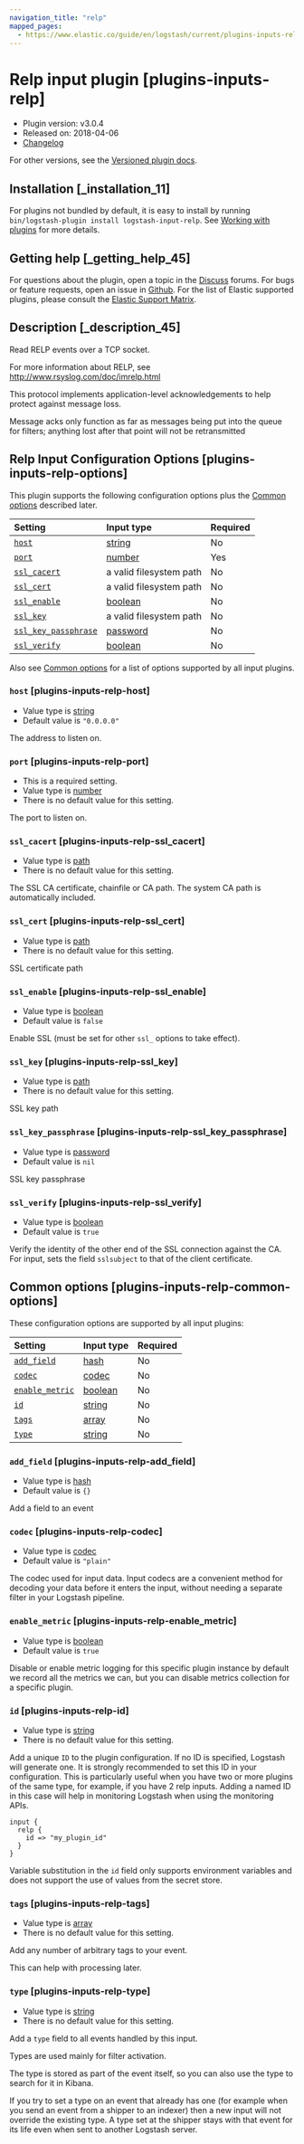 ```yaml
---
navigation_title: "relp"
mapped_pages:
  - https://www.elastic.co/guide/en/logstash/current/plugins-inputs-relp.html
---
```


# Relp input plugin [plugins-inputs-relp]

* Plugin version: v3.0.4
* Released on: 2018-04-06
* [Changelog](https://github.com/logstash-plugins/logstash-input-relp/blob/v3.0.4/CHANGELOG.md)

For other versions, see the [Versioned plugin docs](https://www.elastic.co/guide/en/logstash-versioned-plugins/current/input-relp-index.html).

## Installation [_installation_11]

For plugins not bundled by default, it is easy to install by running `bin/logstash-plugin install logstash-input-relp`. See [Working with plugins](https://www.elastic.co/guide/en/logstash/8.18/working-with-plugins.html) for more details.

## Getting help [_getting_help_45]

For questions about the plugin, open a topic in the [Discuss](http://discuss.elastic.co) forums. For bugs or feature requests, open an issue in [Github](https://github.com/logstash-plugins/logstash-input-relp). For the list of Elastic supported plugins, please consult the [Elastic Support Matrix](https://www.elastic.co/support/matrix#logstash_plugins).

## Description [_description_45]

Read RELP events over a TCP socket.

For more information about RELP, see <http://www.rsyslog.com/doc/imrelp.html>

This protocol implements application-level acknowledgements to help protect against message loss.

Message acks only function as far as messages being put into the queue for filters; anything lost after that point will not be retransmitted

## Relp Input Configuration Options [plugins-inputs-relp-options]

This plugin supports the following configuration options plus the [Common options](plugins-inputs-relp.md#plugins-inputs-relp-common-options) described later.

| Setting | Input type | Required |
| :- | :- | :- |
| [`host`](plugins-inputs-relp.md#plugins-inputs-relp-host) | [string](value-types.md#string) | No |
| [`port`](plugins-inputs-relp.md#plugins-inputs-relp-port) | [number](value-types.md#number) | Yes |
| [`ssl_cacert`](plugins-inputs-relp.md#plugins-inputs-relp-ssl_cacert) | a valid filesystem path | No |
| [`ssl_cert`](plugins-inputs-relp.md#plugins-inputs-relp-ssl_cert) | a valid filesystem path | No |
| [`ssl_enable`](plugins-inputs-relp.md#plugins-inputs-relp-ssl_enable) | [boolean](value-types.md#boolean) | No |
| [`ssl_key`](plugins-inputs-relp.md#plugins-inputs-relp-ssl_key) | a valid filesystem path | No |
| [`ssl_key_passphrase`](plugins-inputs-relp.md#plugins-inputs-relp-ssl_key_passphrase) | [password](value-types.md#password) | No |
| [`ssl_verify`](plugins-inputs-relp.md#plugins-inputs-relp-ssl_verify) | [boolean](value-types.md#boolean) | No |

Also see [Common options](plugins-inputs-relp.md#plugins-inputs-relp-common-options) for a list of options supported by all input plugins.

### `host` [plugins-inputs-relp-host]

* Value type is [string](value-types.md#string)
* Default value is `"0.0.0.0"`

The address to listen on.

### `port` [plugins-inputs-relp-port]

* This is a required setting.
* Value type is [number](value-types.md#number)
* There is no default value for this setting.

The port to listen on.

### `ssl_cacert` [plugins-inputs-relp-ssl_cacert]

* Value type is [path](value-types.md#path)
* There is no default value for this setting.

The SSL CA certificate, chainfile or CA path. The system CA path is automatically included.

### `ssl_cert` [plugins-inputs-relp-ssl_cert]

* Value type is [path](value-types.md#path)
* There is no default value for this setting.

SSL certificate path

### `ssl_enable` [plugins-inputs-relp-ssl_enable]

* Value type is [boolean](value-types.md#boolean)
* Default value is `false`

Enable SSL (must be set for other `ssl_` options to take effect).

### `ssl_key` [plugins-inputs-relp-ssl_key]

* Value type is [path](value-types.md#path)
* There is no default value for this setting.

SSL key path

### `ssl_key_passphrase` [plugins-inputs-relp-ssl_key_passphrase]

* Value type is [password](value-types.md#password)
* Default value is `nil`

SSL key passphrase

### `ssl_verify` [plugins-inputs-relp-ssl_verify]

* Value type is [boolean](value-types.md#boolean)
* Default value is `true`

Verify the identity of the other end of the SSL connection against the CA. For input, sets the field `sslsubject` to that of the client certificate.

## Common options [plugins-inputs-relp-common-options]

These configuration options are supported by all input plugins:

| Setting | Input type | Required |
| :- | :- | :- |
| [`add_field`](plugins-inputs-relp.md#plugins-inputs-relp-add_field) | [hash](value-types.md#hash) | No |
| [`codec`](plugins-inputs-relp.md#plugins-inputs-relp-codec) | [codec](value-types.md#codec) | No |
| [`enable_metric`](plugins-inputs-relp.md#plugins-inputs-relp-enable_metric) | [boolean](value-types.md#boolean) | No |
| [`id`](plugins-inputs-relp.md#plugins-inputs-relp-id) | [string](value-types.md#string) | No |
| [`tags`](plugins-inputs-relp.md#plugins-inputs-relp-tags) | [array](value-types.md#array) | No |
| [`type`](plugins-inputs-relp.md#plugins-inputs-relp-type) | [string](value-types.md#string) | No |

### `add_field` [plugins-inputs-relp-add_field]

* Value type is [hash](value-types.md#hash)
* Default value is `{}`

Add a field to an event

### `codec` [plugins-inputs-relp-codec]

* Value type is [codec](value-types.md#codec)
* Default value is `"plain"`

The codec used for input data. Input codecs are a convenient method for decoding your data before it enters the input, without needing a separate filter in your Logstash pipeline.

### `enable_metric` [plugins-inputs-relp-enable_metric]

* Value type is [boolean](value-types.md#boolean)
* Default value is `true`

Disable or enable metric logging for this specific plugin instance by default we record all the metrics we can, but you can disable metrics collection for a specific plugin.

### `id` [plugins-inputs-relp-id]

* Value type is [string](value-types.md#string)
* There is no default value for this setting.

Add a unique `ID` to the plugin configuration. If no ID is specified, Logstash will generate one. It is strongly recommended to set this ID in your configuration. This is particularly useful when you have two or more plugins of the same type, for example, if you have 2 relp inputs. Adding a named ID in this case will help in monitoring Logstash when using the monitoring APIs.

```
input {
  relp {
    id => "my_plugin_id"
  }
}
```

Variable substitution in the `id` field only supports environment variables and does not support the use of values from the secret store.

### `tags` [plugins-inputs-relp-tags]

* Value type is [array](value-types.md#array)
* There is no default value for this setting.

Add any number of arbitrary tags to your event.

This can help with processing later.

### `type` [plugins-inputs-relp-type]

* Value type is [string](value-types.md#string)
* There is no default value for this setting.

Add a `type` field to all events handled by this input.

Types are used mainly for filter activation.

The type is stored as part of the event itself, so you can also use the type to search for it in Kibana.

If you try to set a type on an event that already has one (for example when you send an event from a shipper to an indexer) then a new input will not override the existing type. A type set at the shipper stays with that event for its life even when sent to another Logstash server.
